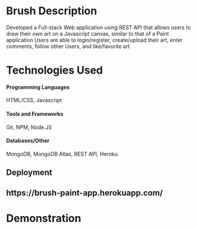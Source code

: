 # Brush Description
  Developed a Full-stack Web application using REST API that allows users to draw their own art on a
  Javascript canvas, similar to that of a Paint application
  Users are able to login/register, create/upload their art, enter comments, follow other Users, and like/favorite art
  
# Technologies Used
<h4> Programming Languages </h4> HTML/CSS, Javascript
<h4> Tools and Frameworks </h4> Git, NPM, Node.JS
<h4> Databases/Other </h4> MongoDB, MongoDB Atlas, REST API, Heroku

<h2> Deployment <h2>
https://brush-paint-app.herokuapp.com/


# Demonstration #
